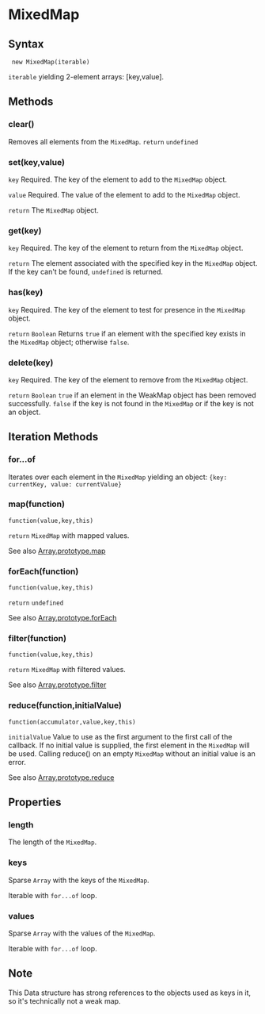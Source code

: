 # MixedMap

## Syntax
` new MixedMap(iterable)`

`iterable` yielding 2-element arrays: [key,value].

## Methods
### clear()
Removes all elements from the `MixedMap`.
`return` `undefined`
### set(key,value)
`key` Required. The key of the element to add to the `MixedMap` object.

`value` Required. The value of the element to add to the `MixedMap` object.

`return` The `MixedMap` object.
### get(key)
`key` Required. The key of the element to return from the `MixedMap` object.

`return` The element associated with the specified key in the `MixedMap` object. If the key can't be found, `undefined` is returned.
### has(key)
`key` Required. The key of the element to test for presence in the `MixedMap` object.

`return` `Boolean` Returns `true` if an element with the specified key exists in the `MixedMap` object; otherwise `false`.
### delete(key)
`key` Required. The key of the element to remove from the `MixedMap` object.

`return` `Boolean` `true` if an element in the WeakMap object has been removed successfully. `false` if the key is not found in the `MixedMap` or if the key is not an object.

## Iteration Methods
### for...of
Iterates over each element in the `MixedMap` yielding
an object: `{key: currentKey, value: currentValue}`
### map(function)
`function(value,key,this)`

`return` `MixedMap` with mapped values.

See also [Array.prototype.map](https://developer.mozilla.org/de/docs/Web/JavaScript/Reference/Global_Objects/Array/map)
### forEach(function)
`function(value,key,this)`

`return` `undefined`

See also [Array.prototype.forEach](https://developer.mozilla.org/de/docs/Web/JavaScript/Reference/Global_Objects/Array/forEach)
### filter(function)
`function(value,key,this)`

`return` `MixedMap` with filtered values.

See also [Array.prototype.filter](https://developer.mozilla.org/de/docs/Web/JavaScript/Reference/Global_Objects/Array/filter)
### reduce(function,initialValue)
`function(accumulator,value,key,this)`

`initialValue` Value to use as the first argument to the first call of the callback. If no initial value is supplied, the first element in the `MixedMap` will be used. Calling reduce() on an empty `MixedMap` without an initial value is an error.

See also [Array.prototype.reduce](https://developer.mozilla.org/de/docs/Web/JavaScript/Reference/Global_Objects/Array/Reduce)
## Properties
### length
The length of the `MixedMap`.
### keys
Sparse `Array` with the keys of the `MixedMap`.

Iterable with `for...of` loop.
### values
Sparse `Array` with the values of the `MixedMap`.

Iterable with `for...of` loop.

## Note
This Data structure has strong references to the objects used as keys in it, so it's technically not a weak map. 
